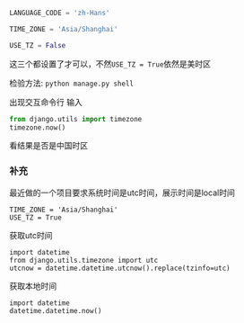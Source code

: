 ```python
LANGUAGE_CODE = 'zh-Hans'

TIME_ZONE = 'Asia/Shanghai'

USE_TZ = False
```

这三个都设置了才可以，不然`USE_TZ = True`依然是美时区

检验方法:
`python manage.py shell`

出现交互命令行
输入
```python
from django.utils import timezone
timezone.now()
```
看结果是否是中国时区



### 补充
最近做的一个项目要求系统时间是utc时间，展示时间是local时间
```
TIME_ZONE = 'Asia/Shanghai' 
USE_TZ = True 
```
获取utc时间
```
import datetime 
from django.utils.timezone import utc
utcnow = datetime.datetime.utcnow().replace(tzinfo=utc)
```

获取本地时间
```
import datetime 
datetime.datetime.now()
```